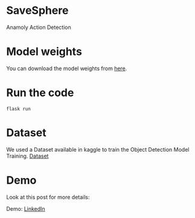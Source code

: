 # SaveSphere
Anamoly Action Detection


# Model weights
You can download the model weights from [here](https://drive.google.com/file/d/1QZd6R_ck9Wb0zg956OPr8Jj7Xd-BAqkL/view?usp=drive_link).

# Run the code
```
flask run
```
# Dataset
We used a Dataset available in kaggle to train the Object Detection Model Training.
[Dataset](https://www.kaggle.com/atulyakumar98/fire-and-gun-dataset)

# Demo

Look at this post for more details: 

Demo: [LinkedIn](https://www.linkedin.com/posts/thejeshm_spartahack-hackathon-objectdetection-activity-7158187515017883648-FuxB?utm_source=share&utm_medium=member_desktop)





